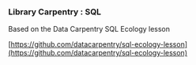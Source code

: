 ### Library Carpentry : SQL


Based on the Data Carpentry SQL Ecology lesson

[https://github.com/datacarpentry/sql-ecology-lesson](https://github.com/datacarpentry/sql-ecology-lesson)